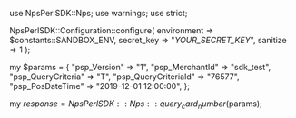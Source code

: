 use NpsPerlSDK::Nps;
use warnings;
use strict;

NpsPerlSDK::Configuration::configure( 
    environment => $constants::SANDBOX_ENV,
    secret_key => "_YOUR_SECRET_KEY_",
    sanitize => 1 
    );

my $params = {
    "psp_Version" => "1",
    "psp_MerchantId" => "sdk_test",
    "psp_QueryCriteria" => "T",
    "psp_QueryCriteriaId" => "76577",
    "psp_PosDateTime" => "2019-12-01 12:00:00",
};

my $response = NpsPerlSDK::Nps::query_card_number($params);